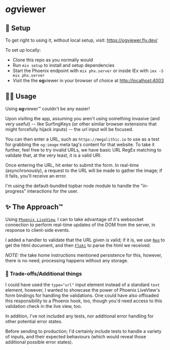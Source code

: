 # *og*viewer

## 🚀 Setup

To get right to using it, without local setup, visit: <https://ogviewer.fly.dev/>

To set up locally:

- Clone this repo as you normally would
- Run `mix setup` to install and setup dependencies
- Start the Phoenix endpoint with `mix phx.server` or inside IEx with `iex -S mix phx.server`
- Visit the the **og**viewer in your browser of choice at <http://localhost:4003>

## 🧑‍💻 Usage

Using **og**viewer™ couldn't be any easier!

Upon visiting the app, assuming you aren't using something invasive (and very useful) -- like SurfingKeys (or other similar browser extensions that might forcefully hijack inputs) -- the url input will be focused.

You can then enter a URL, such as `https://megalithic.io` to use as a test for grabbing the `og:image` meta tag's content for that website. To take it further, feel free to try invalid URLs, we have basic URL RegEx matching to validate that, at the very least, it is a valid URI.

Once entering the URL, hit enter to submit the form. In real-time (asynchronously), a request to the URL will be made to gather the image; if it fails, you'll receive an error.

I'm using the default-bundled topbar node module to handle the "in-progress" interactions for the user.

## ✨ The Approach™

Using [`Phoenix LiveView`](https://hexdocs.pm/phoenix/Phoenix.html), I can to take advantage of it's websocket connection to perform real-time updates of the DOM from the server, in response to client-side events.

I added a handler to validate that the URL given is valid; if it is, we use [`Req`](https://hexdocs.pm/req/Req.html) to get the html document, and then [`Floki`](https://hexdocs.pm/floki/readme.html) to parse the html we received.

_NOTE:_ the take home instructions mentioned persistence for this, however, there is no need; processing happens without any storage.

### 🐉 Trade-offs/Additional things

I could have used the `type="url"` input element instead of a standard `text` element, however, I wanted to showcase the power of Phoenix LiveView's form bindings for handling the validations. One could have also offloaded this responsibility to a Phoenix hook, too, though you'd need access to this validation check in the live view, too.

In addition, I've not included any tests, nor additional error handling for other potential error states.

Before sending to production; I'd certainly include tests to handle a variety of inputs, and their expected behaviours (which would reveal those additional possible error states).
